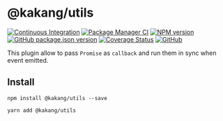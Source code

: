 # @kakang/utils

[![Continuous Integration](https://github.com/kaka-repo/utils/actions/workflows/ci.yml/badge.svg)](https://github.com/kaka-repo/utils/actions/workflows/ci.yml)
[![Package Manager CI](https://github.com/kaka-repo/utils/actions/workflows/package-manager-ci.yml/badge.svg)](https://github.com/kaka-repo/utils/actions/workflows/package-manager-ci.yml)
[![NPM version](https://img.shields.io/npm/v/@kakang/utils.svg?style=flat)](https://www.npmjs.com/package/@kakang/utils)
[![GitHub package.json version](https://img.shields.io/github/package-json/v/kaka-repo/utils)](https://github.com/kaka-repo/utils)
[![Coverage Status](https://coveralls.io/repos/github/kaka-repo/utils/badge.svg?branch=main)](https://coveralls.io/github/kaka-repo/utils?branch=master)
[![GitHub](https://img.shields.io/github/license/kaka-repo/utils)](https://github.com/kaka-repo/utils)

This plugin allow to pass `Promise` as `callback` and run them in sync when event emitted.

## Install

```
npm install @kakang/utils --save

yarn add @kakang/utils
```

